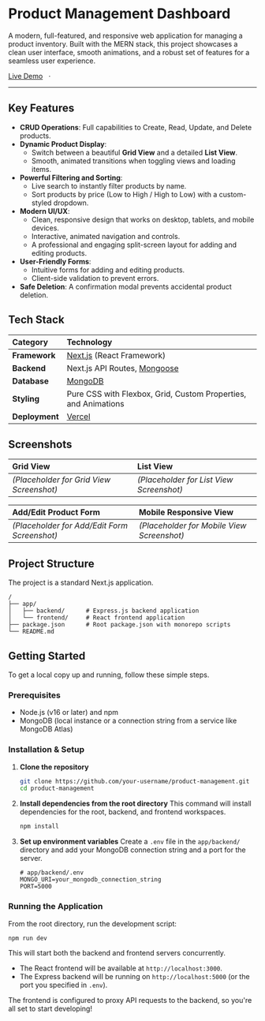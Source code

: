 # Product Management Dashboard

A modern, full-featured, and responsive web application for managing a product inventory. Built with the MERN stack, this project showcases a clean user interface, smooth animations, and a robust set of features for a seamless user experience.

[Live Demo](https://your-live-demo-link.com) &nbsp;&nbsp;·&nbsp;&nbsp;

---

## Key Features

-   **CRUD Operations**: Full capabilities to Create, Read, Update, and Delete products.
-   **Dynamic Product Display**:
    -   Switch between a beautiful **Grid View** and a detailed **List View**.
    -   Smooth, animated transitions when toggling views and loading items.
-   **Powerful Filtering and Sorting**:
    -   Live search to instantly filter products by name.
    -   Sort products by price (Low to High / High to Low) with a custom-styled dropdown.
-   **Modern UI/UX**:
    -   Clean, responsive design that works on desktop, tablets, and mobile devices.
    -   Interactive, animated navigation and controls.
    -   A professional and engaging split-screen layout for adding and editing products.
-   **User-Friendly Forms**:
    -   Intuitive forms for adding and editing products.
    -   Client-side validation to prevent errors.
-   **Safe Deletion**: A confirmation modal prevents accidental product deletion.

## Tech Stack

| Category      | Technology                                                                                             |
| :------------ | :----------------------------------------------------------------------------------------------------- |
| **Framework** | [Next.js](https://nextjs.org/) (React Framework)                                                       |
| **Backend**   | Next.js API Routes, [Mongoose](https://mongoosejs.com/)                                                |
| **Database**  | [MongoDB](https://www.mongodb.com/)                                                                    |
| **Styling**   | Pure CSS with Flexbox, Grid, Custom Properties, and Animations                                         |
| **Deployment**| [Vercel](https://vercel.com/)                                                                          |

## Screenshots

| Grid View                               | List View                               |
| :-------------------------------------- | :-------------------------------------- |
| *(Placeholder for Grid View Screenshot)* | *(Placeholder for List View Screenshot)* |

| Add/Edit Product Form                     | Mobile Responsive View                    |
| :---------------------------------------- | :---------------------------------------- |
| *(Placeholder for Add/Edit Form Screenshot)* | *(Placeholder for Mobile View Screenshot)* |

## Project Structure

The project is a standard Next.js application.

```
/
├── app/
│   ├── backend/      # Express.js backend application
│   └── frontend/     # React frontend application
├── package.json      # Root package.json with monorepo scripts
└── README.md
```

## Getting Started

To get a local copy up and running, follow these simple steps.

### Prerequisites

-   Node.js (v16 or later) and npm
-   MongoDB (local instance or a connection string from a service like MongoDB Atlas)

### Installation & Setup

1.  **Clone the repository**
    ```sh
    git clone https://github.com/your-username/product-management.git
    cd product-management
    ```

2.  **Install dependencies from the root directory**
    This command will install dependencies for the root, backend, and frontend workspaces.
    ```sh
    npm install
    ```

3.  **Set up environment variables**
    Create a `.env` file in the `app/backend/` directory and add your MongoDB connection string and a port for the server.
    ```env
    # app/backend/.env
    MONGO_URI=your_mongodb_connection_string
    PORT=5000
    ```

### Running the Application

From the root directory, run the development script:

```sh
npm run dev
```

This will start both the backend and frontend servers concurrently.
-   The React frontend will be available at `http://localhost:3000`.
-   The Express backend will be running on `http://localhost:5000` (or the port you specified in `.env`).

The frontend is configured to proxy API requests to the backend, so you're all set to start developing!